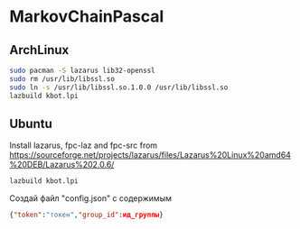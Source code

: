 # MarkovChainPascal

## ArchLinux
```bash
sudo pacman -S lazarus lib32-openssl
sudo rm /usr/lib/libssl.so
sudo ln -s /usr/lib/libssl.so.1.0.0 /usr/lib/libssl.so
lazbuild kbot.lpi
```

## Ubuntu
Install lazarus, fpc-laz and fpc-src from 
https://sourceforge.net/projects/lazarus/files/Lazarus%20Linux%20amd64%20DEB/Lazarus%202.0.6/
```bash
lazbuild kbot.lpi
```

Создай файл "config.json" с содержимым

```json
{"token":"токен","group_id":ид_группы}
```
